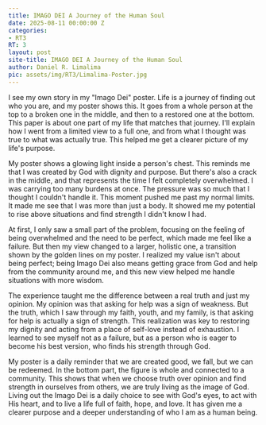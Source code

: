```yaml
---
title: IMAGO DEI A Journey of the Human Soul 
date: 2025-08-11 00:00:00 Z
categories:
- RT3
RT: 3
layout: post
site-title: IMAGO DEI A Journey of the Human Soul 
author: Daniel R. Limalima
pic: assets/img/RT3/Limalima-Poster.jpg
---
```

I see my own story in my "Imago Dei" poster. Life is a journey of finding out who you are, and my poster shows this. It goes from a whole person at the top to a broken one in the middle, and then to a restored one at the bottom. This paper is about one part of my life that matches that journey. I'll explain how I went from a limited view to a full one, and from what I thought was true to what was actually true. This helped me get a clearer picture of my life's purpose.

My poster shows a glowing light inside a person's chest. This reminds me that I was created by God with dignity and purpose. But there's also a crack in the middle, and that represents the time I felt completely overwhelmed. I was carrying too many burdens at once. The pressure was so much that I thought I couldn't handle it. This moment pushed me past my normal limits. It made me see that I was more than just a body. It showed me my potential to rise above situations and find strength I didn't know I had.

At first, I only saw a small part of the problem, focusing on the feeling of being overwhelmed and the need to be perfect, which made me feel like a failure. But then my view changed to a larger, holistic one, a transition shown by the golden lines on my poster. I realized my value isn't about being perfect; being Imago Dei also means getting grace from God and help from the community around me, and this new view helped me handle situations with more wisdom.

The experience taught me the difference between a real truth and just my opinion. My opinion was that asking for help was a sign of weakness. But the truth, which I saw through my faith, youth, and my family, is that asking for help is actually a sign of strength. This realization was key to restoring my dignity and acting from a place of self-love instead of exhaustion. I learned to see myself not as a failure, but as a person who is eager to become his best version, who finds his strength through God. 

My poster is a daily reminder that we are created good, we fall, but we can be redeemed. In the bottom part, the figure is whole and connected to a community. This shows that when we choose truth over opinion and find strength in ourselves from others, we are truly living as the image of God. Living out the Imago Dei is a daily choice to see with God's eyes, to act with His heart, and to live a life full of faith, hope, and love. It has given me a clearer purpose and a deeper understanding of who I am as a human being.
